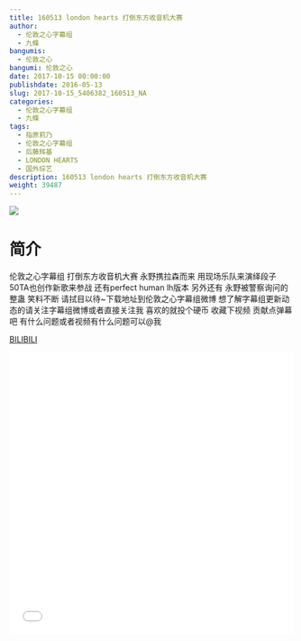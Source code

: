 ```yaml
---
title: 160513 london hearts 打倒东方收音机大赛
author: 
  - 伦敦之心字幕组
  - 九條
bangumis: 
  - 伦敦之心
bangumi: 伦敦之心
date: 2017-10-15 00:00:00
publishdate: 2016-05-13
slug: 2017-10-15_5406382_160513_NA
categories: 
  - 伦敦之心字幕组
  - 九條
tags: 
  - 指原莉乃
  - 伦敦之心字幕组
  - 后藤辉基
  - LONDON HEARTS
  - 国外综艺
description: 160513 london hearts 打倒东方收音机大赛
weight: 39487
---
```


![](https://i.imgur.com/QR7pjtn.jpg)

# 简介  
伦敦之心字幕组 打倒东方收音机大赛 永野携拉森而来 用现场乐队来演绎段子 50TA也创作新歌来参战 还有perfect human lh版本 另外还有 永野被警察询问的整蛊 笑料不断 请拭目以待~下载地址到伦敦之心字幕组微博 想了解字幕组更新动态的请关注字幕组微博或者直接关注我 喜欢的就投个硬币 收藏下视频 贡献点弹幕吧
有什么问题或者视频有什么问题可以@我

  [BILIBILI](https://www.bilibili.com/video/av5406382/)


  <iframe src="//www.bilibili.com/html/html5player.html?cid=8787824&aid=5406382" width="100%" height="500" frameborder="0" allowfullscreen="allowfullscreen"></iframe>
